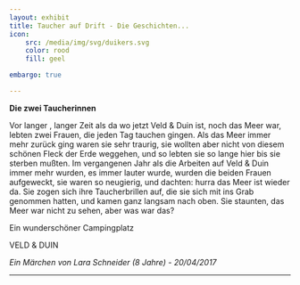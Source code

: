 ```yaml
---
layout: exhibit
title: Taucher auf Drift - Die Geschichten...
icon: 
    src: /media/img/svg/duikers.svg
    color: rood
    fill: geel

embargo: true

---
```


**Die zwei Taucherinnen**

Vor langer , langer Zeit als da wo jetzt Veld & Duin ist, noch das Meer war, lebten zwei Frauen, die jeden Tag tauchen gingen. Als das Meer immer mehr zurück ging waren sie sehr traurig, sie wollten aber nicht von diesem schönen Fleck der Erde weggehen, und so lebten sie so lange hier bis sie sterben mußten. 
Im vergangenen Jahr als die Arbeiten auf Veld & Duin immer mehr wurden, es immer lauter wurde, wurden die beiden Frauen aufgeweckt, sie waren so neugierig, und dachten: hurra das Meer ist wieder da. Sie zogen sich ihre Taucherbrillen auf, die sie sich mit ins Grab genommen hatten, und kamen ganz langsam nach oben. Sie staunten, das Meer war nicht zu sehen, aber was war das?

Ein wunderschöner Campingplatz

VELD & DUIN

*Ein Märchen von Lara Schneider (8 Jahre) - 20/04/2017*

___



